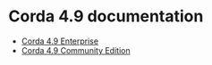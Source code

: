 # Corda 4.9 documentation

* [Corda 4.9 Enterprise](4.9/ent.html)
* [Corda 4.9 Community Edition](4.9/community.html)
